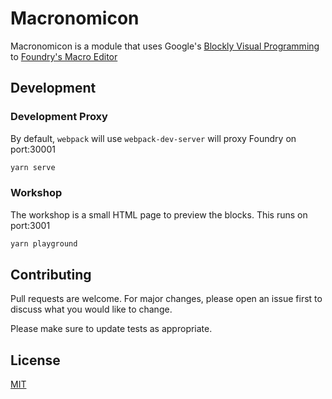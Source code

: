 # Macronomicon

Macronomicon is a module that uses Google's [Blockly Visual Programming](https://developers.google.com/blockly) to [Foundry's Macro Editor](https://foundryvtt.com/)

## Development

### Development Proxy

By default, `webpack` will use `webpack-dev-server` will proxy Foundry on port:30001

```bash
yarn serve
```

### Workshop

The workshop is a small HTML page to preview the blocks. This runs on port:3001

```bash
yarn playground
```

## Contributing

Pull requests are welcome. For major changes, please open an issue first to discuss what you would like to change.

Please make sure to update tests as appropriate.

## License

[MIT](https://choosealicense.com/licenses/mit/)
